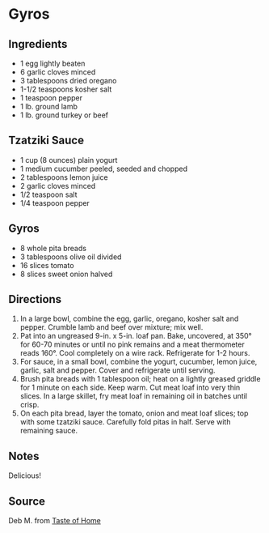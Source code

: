 # Gyros

## Ingredients

- 1 egg lightly beaten
- 6 garlic cloves minced
- 3 tablespoons dried oregano
- 1-1/2 teaspoons kosher salt
- 1 teaspoon pepper
- 1 lb. ground lamb
- 1 lb. ground turkey or beef

## Tzatziki Sauce

- 1 cup (8 ounces) plain yogurt
- 1 medium cucumber peeled, seeded and chopped
- 2 tablespoons lemon juice
- 2 garlic cloves minced
- 1/2 teaspoon salt
- 1/4 teaspoon pepper

## Gyros

- 8 whole pita breads
- 3 tablespoons olive oil divided
- 16 slices tomato
- 8 slices sweet onion halved

## Directions

1. In a large bowl, combine the egg, garlic, oregano, kosher salt and pepper. Crumble lamb and beef over mixture; mix well.
2. Pat into an ungreased 9-in. x 5-in. loaf pan. Bake, uncovered, at 350° for 60-70 minutes or until no pink remains and a meat thermometer reads 160°. Cool completely on a wire rack. Refrigerate for 1-2 hours.
3. For sauce, in a small bowl, combine the yogurt, cucumber, lemon juice, garlic, salt and pepper. Cover and refrigerate until serving.
4. Brush pita breads with 1 tablespoon oil; heat on a lightly greased griddle for 1 minute on each side. Keep warm. Cut meat loaf into very thin slices. In a large skillet, fry meat loaf in remaining oil in batches until crisp.
5. On each pita bread, layer the tomato, onion and meat loaf slices; top with some tzatziki sauce. Carefully fold pitas in half. Serve with remaining sauce. 

## Notes

Delicious!

## Source

Deb M. from [Taste of Home](http://www.tasteofhome.com/recipes/favorite-meat-loaf-gyros)